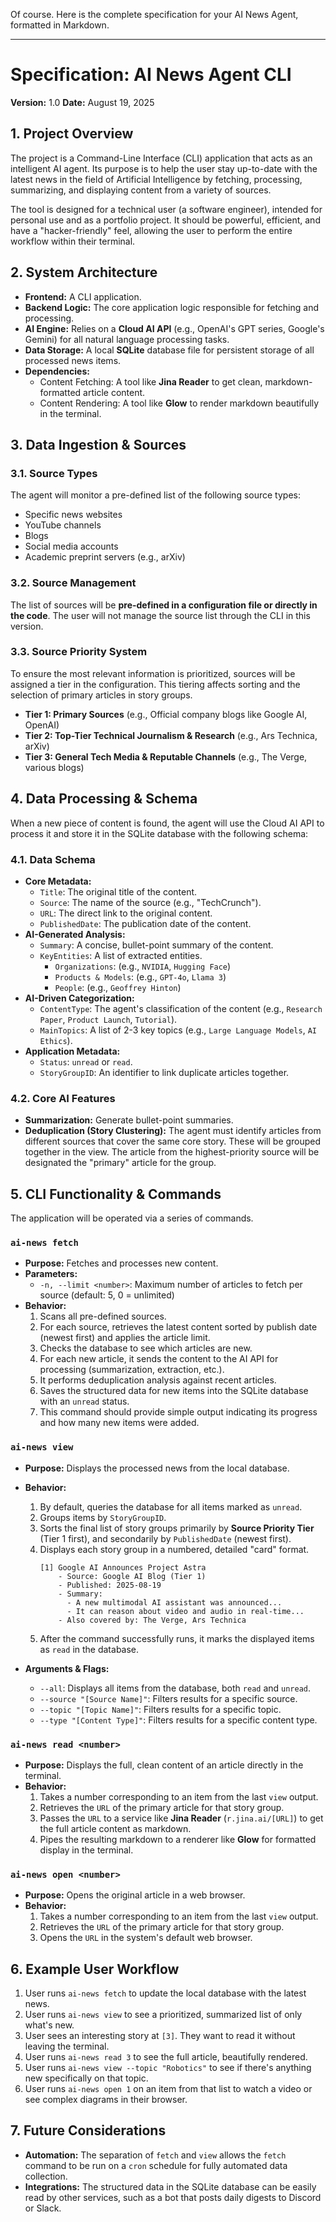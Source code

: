 Of course. Here is the complete specification for your AI News Agent, formatted in Markdown.

-----

# **Specification: AI News Agent CLI**

**Version:** 1.0
**Date:** August 19, 2025

## **1. Project Overview**

The project is a Command-Line Interface (CLI) application that acts as an intelligent AI agent. Its purpose is to help the user stay up-to-date with the latest news in the field of Artificial Intelligence by fetching, processing, summarizing, and displaying content from a variety of sources.

The tool is designed for a technical user (a software engineer), intended for personal use and as a portfolio project. It should be powerful, efficient, and have a "hacker-friendly" feel, allowing the user to perform the entire workflow within their terminal.

## **2. System Architecture**

  * **Frontend:** A CLI application.
  * **Backend Logic:** The core application logic responsible for fetching and processing.
  * **AI Engine:** Relies on a **Cloud AI API** (e.g., OpenAI's GPT series, Google's Gemini) for all natural language processing tasks.
  * **Data Storage:** A local **SQLite** database file for persistent storage of all processed news items.
  * **Dependencies:**
      * Content Fetching: A tool like **Jina Reader** to get clean, markdown-formatted article content.
      * Content Rendering: A tool like **Glow** to render markdown beautifully in the terminal.

## **3. Data Ingestion & Sources**

### **3.1. Source Types**

The agent will monitor a pre-defined list of the following source types:

  * Specific news websites
  * YouTube channels
  * Blogs
  * Social media accounts
  * Academic preprint servers (e.g., arXiv)

### **3.2. Source Management**

The list of sources will be **pre-defined in a configuration file or directly in the code**. The user will not manage the source list through the CLI in this version.

### **3.3. Source Priority System**

To ensure the most relevant information is prioritized, sources will be assigned a tier in the configuration. This tiering affects sorting and the selection of primary articles in story groups.

  * **Tier 1: Primary Sources** (e.g., Official company blogs like Google AI, OpenAI)
  * **Tier 2: Top-Tier Technical Journalism & Research** (e.g., Ars Technica, arXiv)
  * **Tier 3: General Tech Media & Reputable Channels** (e.g., The Verge, various blogs)

## **4. Data Processing & Schema**

When a new piece of content is found, the agent will use the Cloud AI API to process it and store it in the SQLite database with the following schema:

### **4.1. Data Schema**

  * **Core Metadata:**
      * `Title`: The original title of the content.
      * `Source`: The name of the source (e.g., "TechCrunch").
      * `URL`: The direct link to the original content.
      * `PublishedDate`: The publication date of the content.
  * **AI-Generated Analysis:**
      * `Summary`: A concise, bullet-point summary of the content.
      * `KeyEntities`: A list of extracted entities.
          * `Organizations`: (e.g., `NVIDIA`, `Hugging Face`)
          * `Products & Models`: (e.g., `GPT-4o`, `Llama 3`)
          * `People`: (e.g., `Geoffrey Hinton`)
  * **AI-Driven Categorization:**
      * `ContentType`: The agent's classification of the content (e.g., `Research Paper`, `Product Launch`, `Tutorial`).
      * `MainTopics`: A list of 2-3 key topics (e.g., `Large Language Models`, `AI Ethics`).
  * **Application Metadata:**
      * `Status`: `unread` or `read`.
      * `StoryGroupID`: An identifier to link duplicate articles together.

### **4.2. Core AI Features**

  * **Summarization:** Generate bullet-point summaries.
  * **Deduplication (Story Clustering):** The agent must identify articles from different sources that cover the same core story. These will be grouped together in the view. The article from the highest-priority source will be designated the "primary" article for the group.

## **5. CLI Functionality & Commands**

The application will be operated via a series of commands.

### **`ai-news fetch`**

  * **Purpose:** Fetches and processes new content.
  * **Parameters:**
    * `-n, --limit <number>`: Maximum number of articles to fetch per source (default: 5, 0 = unlimited)
  * **Behavior:**
    1.  Scans all pre-defined sources.
    2.  For each source, retrieves the latest content sorted by publish date (newest first) and applies the article limit.
    3.  Checks the database to see which articles are new.
    4.  For each new article, it sends the content to the AI API for processing (summarization, extraction, etc.).
    5.  It performs deduplication analysis against recent articles.
    6.  Saves the structured data for new items into the SQLite database with an `unread` status.
    7.  This command should provide simple output indicating its progress and how many new items were added.

### **`ai-news view`**

  * **Purpose:** Displays the processed news from the local database.

  * **Behavior:**

    1.  By default, queries the database for all items marked as `unread`.
    2.  Groups items by `StoryGroupID`.
    3.  Sorts the final list of story groups primarily by **Source Priority Tier** (Tier 1 first), and secondarily by `PublishedDate` (newest first).
    4.  Displays each story group in a numbered, detailed "card" format.
        ```
        [1] Google AI Announces Project Astra
            - Source: Google AI Blog (Tier 1)
            - Published: 2025-08-19
            - Summary:
              - A new multimodal AI assistant was announced...
              - It can reason about video and audio in real-time...
            - Also covered by: The Verge, Ars Technica
        ```
    5.  After the command successfully runs, it marks the displayed items as `read` in the database.

  * **Arguments & Flags:**

      * `--all`: Displays all items from the database, both `read` and `unread`.
      * `--source "[Source Name]"`: Filters results for a specific source.
      * `--topic "[Topic Name]"`: Filters results for a specific topic.
      * `--type "[Content Type]"`: Filters results for a specific content type.

### **`ai-news read <number>`**

  * **Purpose:** Displays the full, clean content of an article directly in the terminal.
  * **Behavior:**
    1.  Takes a number corresponding to an item from the last `view` output.
    2.  Retrieves the `URL` of the primary article for that story group.
    3.  Passes the `URL` to a service like **Jina Reader** (`r.jina.ai/[URL]`) to get the full article content as markdown.
    4.  Pipes the resulting markdown to a renderer like **Glow** for formatted display in the terminal.

### **`ai-news open <number>`**

  * **Purpose:** Opens the original article in a web browser.
  * **Behavior:**
    1.  Takes a number corresponding to an item from the last `view` output.
    2.  Retrieves the `URL` of the primary article for that story group.
    3.  Opens the `URL` in the system's default web browser.

## **6. Example User Workflow**

1.  User runs `ai-news fetch` to update the local database with the latest news.
2.  User runs `ai-news view` to see a prioritized, summarized list of only what's new.
3.  User sees an interesting story at `[3]`. They want to read it without leaving the terminal.
4.  User runs `ai-news read 3` to see the full article, beautifully rendered.
5.  User runs `ai-news view --topic "Robotics"` to see if there's anything new specifically on that topic.
6.  User runs `ai-news open 1` on an item from that list to watch a video or see complex diagrams in their browser.

## **7. Future Considerations**

  * **Automation:** The separation of `fetch` and `view` allows the `fetch` command to be run on a `cron` schedule for fully automated data collection.
  * **Integrations:** The structured data in the SQLite database can be easily read by other services, such as a bot that posts daily digests to Discord or Slack.
